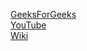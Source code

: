 [GeeksForGeeks](https://www.geeksforgeeks.org/majority-element/)  
[YouTube](https://www.youtube.com/watch?v=n5QY3x_GNDg)  
[Wiki](https://en.wikipedia.org/wiki/Boyer%E2%80%93Moore_majority_vote_algorithm)
